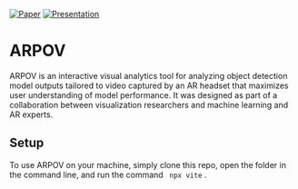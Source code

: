 [![Paper](https://img.shields.io/badge/read%20the-paper-blueviolet)](https://drive.google.com/file/d/1YRTWey_-dwokRPS4khmohgh7nY98Xvta/view?usp=sharing) 
[![Presentation](https://img.shields.io/badge/watch%20the-presentation-brightgreen)](https://drive.google.com/file/d/1VoTLyiOokUvBWNDL_-HQITL-VaskR55b/view?usp=sharing)

# ARPOV
ARPOV is an interactive visual analytics tool for analyzing object detection model outputs tailored to video captured by an AR headset that maximizes user understanding of model performance. It was designed as part of a collaboration between visualization researchers and machine learning and AR experts. 

## Setup
To use ARPOV on your machine, simply clone this repo, open the folder in the command line, and run the command ``` npx vite``` . 
